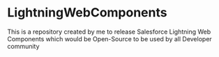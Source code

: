 # LightningWebComponents
This is a repository created by me to release Salesforce Lightning Web Components which would be Open-Source to be used by all Developer community
